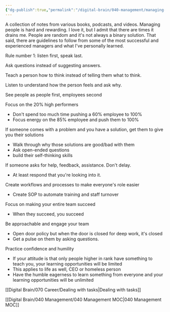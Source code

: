 ```yaml
---
{"dg-publish":true,"permalink":"/digital-brain/040-management/managing-people/"}
---
```


A collection of notes from various books, podcasts, and videos. Managing people is hard and rewarding. I love it, but I admit that there are times it drains me. People are random and it's not always a binary solution. That said, there are guidelines to follow from some of the most successful and experienced managers and what I've personally learned.

Rule number 1: listen first, speak last.

Ask questions instead of suggesting answers.

Teach a person how to think instead of telling them what to think.

Listen to understand how the person feels and ask why.

See people as people first, employees second

Focus on the 20% high performers
- Don't spend too much time pushing a 60% employee to 100%
- Focus energy on the 85% employee and push them to 100%

If someone comes with a problem and you have a solution, get them to give you their solutions
- Walk through why those solutions are good/bad with them
- Ask open-ended questions
- build their self-thinking skills

If someone asks for help, feedback, assistance. Don't delay.
- At least respond that you're looking into it.

Create workflows and processes to make everyone's role easier
- Create SOP to automate training and staff turnover

Focus on making your entire team succeed
- When they succeed, you succeed

Be approachable and engage your team
- Open door policy but when the door is closed for deep work, it's closed
- Get a pulse on them by asking questions.

Practice confidence and humility
- If your attitude is that only people higher in rank have something to teach you, your learning opportunities will be limited
- This applies to life as well, CEO or homeless person
- Have the humble eagerness to learn something from everyone and your learning opportunities will be unlimited

[[Digital Brain/070 Career/Dealing with tasks\|Dealing with tasks]]

[[Digital Brain/040 Management/040 Management MOC\|040 Management MOC]]